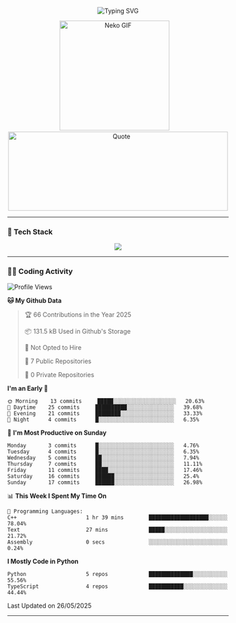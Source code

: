 <p align="center">
  <img src="https://readme-typing-svg.demolab.com?font=Fira+Code&size=36&duration=4000&pause=1000&center=true&vCenter=true&width=1000&lines=Hi+%F0%9F%91%8B%2C+I'm+TAKA!;Welcome+to+my+GitHub+profile!;Enjoy+my+projects+%F0%9F%92%BB" alt="Typing SVG" />
</p>

<p align="center">
  <img src="https://media.giphy.com/media/JIX9t2j0ZTN9S/giphy.gif" width="250" alt="Neko GIF" />
  <span>&nbsp;&nbsp;&nbsp;</span>
  <img src="https://quotes-github-readme.vercel.app/api?type=horizontal&theme=tokyonight" width="500" height="180" alt="Quote" />
</p>

---

### 🧰 Tech Stack
<p align="center">
  <img src="https://skillicons.dev/icons?i=python,html,css,js,git,c,linux" />
</p>

---

### 🧑‍💻 Coding Activity

<!--START_SECTION:waka-->
![Profile Views](http://img.shields.io/badge/Profile%20Views-2-blue)

**🐱 My Github Data** 

> 🏆 66 Contributions in the Year 2025
 > 
> 📦 131.5 kB Used in Github's Storage 
 > 
> 🚫 Not Opted to Hire
 > 
> 📜 7 Public Repositories 
 > 
> 🔑 0 Private Repositories  
 > 
**I'm an Early 🐤** 

```text
🌞 Morning    13 commits     █████░░░░░░░░░░░░░░░░░░░░   20.63% 
🌆 Daytime    25 commits     ██████████░░░░░░░░░░░░░░░   39.68% 
🌃 Evening    21 commits     ████████░░░░░░░░░░░░░░░░░   33.33% 
🌙 Night      4 commits      █░░░░░░░░░░░░░░░░░░░░░░░░   6.35%

```
📅 **I'm Most Productive on Sunday** 

```text
Monday       3 commits      █░░░░░░░░░░░░░░░░░░░░░░░░   4.76% 
Tuesday      4 commits      █░░░░░░░░░░░░░░░░░░░░░░░░   6.35% 
Wednesday    5 commits      ██░░░░░░░░░░░░░░░░░░░░░░░   7.94% 
Thursday     7 commits      ██░░░░░░░░░░░░░░░░░░░░░░░   11.11% 
Friday       11 commits     ████░░░░░░░░░░░░░░░░░░░░░   17.46% 
Saturday     16 commits     ██████░░░░░░░░░░░░░░░░░░░   25.4% 
Sunday       17 commits     ██████░░░░░░░░░░░░░░░░░░░   26.98%

```


📊 **This Week I Spent My Time On** 

```text
💬 Programming Languages: 
C++                      1 hr 39 mins        ███████████████████░░░░░░   78.04% 
Text                     27 mins             █████░░░░░░░░░░░░░░░░░░░░   21.72% 
Assembly                 0 secs              ░░░░░░░░░░░░░░░░░░░░░░░░░   0.24%

```

**I Mostly Code in Python** 

```text
Python                   5 repos             ██████████████░░░░░░░░░░░   55.56% 
TypeScript               4 repos             ███████████░░░░░░░░░░░░░░   44.44%

```



 Last Updated on 26/05/2025
<!--END_SECTION:waka-->

---
